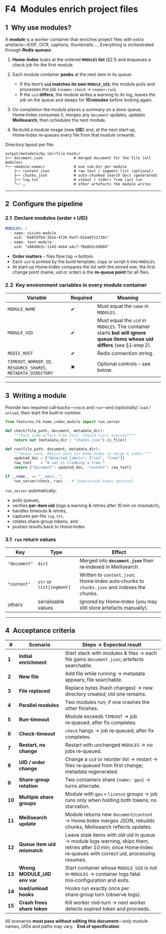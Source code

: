 # F4 Modules enrich project files

## 1 Why use modules?
A **module** is a worker container that enriches project files with extra artefacts—EXIF, OCR, captions, thumbnails ….
Everything is orchestrated through **Redis queues**:

1. **Home‑Index** looks at the ordered **`MODULES` list** (§2.1) and enqueues a *check* job for the first module.
2. Each module container **peeks** at the next item in its queue:

   * If the item’s **`uid` matches its own `MODULE_UID`**, the module pulls and processes the job (`<name>:check` → `<name>:run`).
   * If the `uid` **differs**, the module writes a warning to its log, leaves the job on the queue and sleeps for **10 minutes** before looking again.
3. On completion the module places a summary on a *done* queue; Home‑Index consumes it, merges any `document` updates, updates **Meilisearch**, then schedules the next module.
4. Re‑build a module image (new **UID**) and, at the next start‑up, Home‑Index re‑queues every file from that module onwards.

Directory layout per file:

```
output/metadata/by-id/<file‑hash>/
├── document.json              # merged document for the file (all modules)
└── <module‑name>/             # one sub‑dir per module
    ├── content.json           # raw text / segment list (optional)
    ├── chunks.json            # auto‑chunked search docs (generated)
    ├── log.txt                # stdout / stderr from last run
    └── …                      # other artefacts the module writes
```

---

## 2 Configure the pipeline

### 2.1 Declare modules (order + UID)

```yaml
MODULES: |
  - name: vision-module
    uid: "bb07dfb4-3b2e-4f26-9a37-81ba0f227391"
  - name: text-module
    uid: "a0648b3c-114d-4eb4-a4c7-70e8b5c9d888"
```

* **Order matters** – files flow top → bottom.
* Each `uid` is printed by the build template; copy or script it into `MODULES`.
* At start‑up Home‑Index compares the list with the stored one; the first change point (name, uid or order) is the **re‑queue point** for all files.

### 2.2 Key environment variables in every module container

| Variable                                                        | Required | Meaning                                                                                                                    |
| --------------------------------------------------------------- | -------- | -------------------------------------------------------------------------------------------------------------------------- |
| `MODULE_NAME`                                                   | ✔        | Must equal the `name` in `MODULES`.                                                                                        |
| `MODULE_UID`                                                    | ✔        | Must equal the `uid` in `MODULES`. The container starts **but will ignore queue items whose uid differs** (see §1‑step 2). |
| `REDIS_HOST`                                                    | ✔        | Redis connection string.                                                                                                   |
| `TIMEOUT`, `WORKER_ID`, `RESOURCE_SHARES`, `METADATA_DIRECTORY` | ✖        | Optional controls – see below.                                                                                             |

---

## 3 Writing a module

Provide two required call‑backs—`check` and `run`—and (optionally) `load` / `unload`, then start the built‑in runtime:

```python
from features.F4.home_index_module import run_server

def check(file_path, document, metadata_dir):
    """Fast side‑effect‑free test: should run() execute?"""
    return not (metadata_dir / "chunks.json").is_file()

def run(file_path, document, metadata_dir):
    """Heavy work. Return data for Home‑Index to merge & index."""
    updated_doc = {"detected_labels": ["cat", "tree"]}
    raw_text    = "A cat is climbing a tree."
    return {"document": updated_doc, "content": raw_text}

if __name__ == "__main__":
    run_server(check, run)    # load/unload hooks optional
```

`run_server` automatically:

* polls queues,
* verifies **per‑item uid** (logs a warning & retries after 10 min on mismatch),
* handles timeouts & retries,
* captures per‑file `log.txt`,
* rotates share‑group tokens, and
* pushes results back to Home‑Index.

### 3.1 `run` return values

| Key          | Type                     | Effect                                                                                     |
| ------------ | ------------------------ | ------------------------------------------------------------------------------------------ |
| `"document"` | `dict`                   | Merged into **`document.json`** then re‑indexed in Meilisearch.                            |
| `"content"`  | `str` or `list[segment]` | Written to `content.json`; Home‑Index auto‑chunks to `chunks.json` and indexes the chunks. |
| others       | serialisable values      | Ignored by Home‑Index (you may still store artefacts manually).                            |

---

## 4 Acceptance criteria

| #      | Scenario                      | Steps → Expected result                                                                                                                                          |
| ------ | ----------------------------- | ---------------------------------------------------------------------------------------------------------------------------------------------------------------- |
| **1**  | **Initial enrichment**        | Start stack with modules & files → each file gains `document.json`; artefacts searchable.                                                                        |
| **2**  | **New file**                  | Add file while running → metadata appears; file searchable.                                                                                                      |
| **3**  | **File replaced**             | Replace bytes (hash changes) → new directory created; old one remains.                                                                                           |
| **4**  | **Parallel modules**          | Two modules run; if one crashes the other finishes.                                                                                                              |
| **5**  | **Run‑timeout**               | Module exceeds `TIMEOUT` → job re‑queued; after fix completes.                                                                                                   |
| **6**  | **Check‑timeout**             | `check` hangs → job re‑queued; after fix completes.                                                                                                              |
| **7**  | **Restart, no change**        | Restart with unchanged `MODULES` → no jobs re‑queued.                                                                                                            |
| **8**  | **UID / order change**        | Change a `uid` or reorder list → restart → files re‑queued from first change; metadata regenerated.                                                              |
| **9**  | **Share‑group rotation**      | Two containers share `{name: gpu}` → turns alternate.                                                                                                            |
| **10** | **Multiple share groups**     | Module with `gpu` + `licence` groups → job runs only when holding both tokens; no starvation.                                                                    |
| **11** | **Meilisearch update**        | Module returns new `document`/`content` → Home‑Index merges JSON, rebuilds chunks, Meilisearch reflects updates.                                                 |
| **12** | **Queue item uid mismatch**   | Leave stale items with old uid in queue → module logs warning, skips them, retries after 10 min; once Home‑Index re‑queues with correct uid, processing resumes. |
| **13** | **Wrong MODULE\_UID env var** | Start container whose `MODULE_UID` is not in `MODULES` → container logs fatal mis‑configuration and exits.                                                       |
| **14** | **load/unload hooks**         | Hooks run exactly once per share‑group turn (observe logs).                                                                                                      |
| **15** | **Crash frees share token**   | Kill worker mid‑turn → next worker detects expired token and proceeds.                                                                                           |

All scenarios **must pass without editing this document**—only module names, UIDs and paths may vary.
 
**End of specification**
